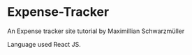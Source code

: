 # Expense-Tracker
An Expense tracker site tutorial by Maximillian Schwarzmüller

Language used React JS.
